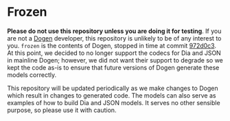 # Frozen

**Please do not use this repository unless you are doing it for testing**. If you are not a [Dogen](https://github.com/MASD-Project/dogen) developer, this repository is unlikely to be of any interest to you. ```frozen``` is the contents of Dogen, stopped in time at commit [972d0c3](https://github.com/MASD-Project/dogen/commit/972d0c3d29dcab5cdb9ce99be7e08e447fcd261d). At this point, we decided to no longer support the codecs for Dia and JSON in mainline Dogen; however, we did not want their support to degrade so we kept the code as-is to ensure that future versions of Dogen generate these models correctly.

This repository will be updated periodically as we make changes to Dogen which result in changes to generated code. The models can also serve as examples of how to build Dia and JSON models. It serves no other sensible purpose, so please use it with caution.
